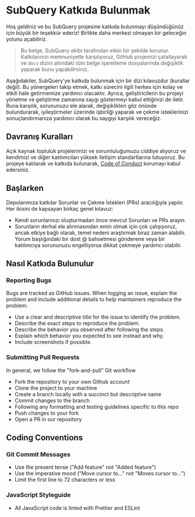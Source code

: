 # SubQuery Katkıda Bulunmak

Hoş geldiniz ve bu SubQuery projesine katkıda bulunmayı düşündüğünüz için büyük bir teşekkür ederiz! Birlikte daha merkezi olmayan bir geleceğin yolunu açabiliriz.

> Bu belge, SubQuery ekibi tarafından etkin bir şekilde korunur. Katkılarınızı memnuniyetle karşılıyoruz, GitHub projemizi çatallayarak ve `docs` dizini altındaki tüm belge işaretleme dosyalarında değişiklik yaparak bunu yapabilirsiniz.

Aşağıdakiler, SubQuery'ye katkıda bulunmak için bir dizi kılavuzdur (kurallar değil). Bu yönergeleri takip etmek, katkı sürecini ilgili herkes için kolay ve etkili hale getirmemize yardımcı olacaktır. Ayrıca, geliştiricilerin bu projeyi yönetme ve geliştirme zamanına saygı göstermeyi kabul ettiğinizi de iletir. Buna karşılık, sorununuzu ele alarak, değişiklikleri göz önünde bulundurarak, iyileştirmeler üzerinde işbirliği yaparak ve çekme isteklerinizi sonuçlandırmanıza yardımcı olarak bu saygıyı karşılık vereceğiz.

## Davranış Kuralları

Açık kaynak topluluk projelerimizi ve sorumluluğumuzu ciddiye alıyoruz ve kendimizi ve diğer katılımcıları yüksek iletişim standartlarına tutuyoruz. Bu projeye katılarak ve katkıda bulunarak, [Code of Conduct](https://github.com/subquery/subql/blob/contributors-guide/CODE_OF_CONDUCT.md) korumayı kabul edersiniz.

## Başlarken

Depolarımıza katkılar Sorunlar ve Çekme İstekleri (PRs) aracılığıyla yapılır. Her ikisini de kapsayan birkaç genel kılavuz:

* Kendi sorunlarınızı oluşturmadan önce mevcut Sorunları ve PRs arayın.
* Sorunların derhal ele alınmasından emin olmak için çok çalışıyoruz, ancak etkiye bağlı olarak, temel nedeni araştırmak biraz zaman alabilir. Yorum başlığındaki bir dost @ bahsetmesi gönderene veya bir katılımcıya sorununuzu engelliyorsa dikkat çekmeye yardımcı olabilir.

## Nasıl Katkıda Bulunulur

### Reporting Bugs

Bugs are tracked as GitHub issues. When logging an issue, explain the problem and include additional details to help maintainers reproduce the problem:

* Use a clear and descriptive title for the issue to identify the problem.
* Describe the exact steps to reproduce the problem.
* Describe the behavior you observed after following the steps.
* Explain which behavior you expected to see instead and why.
* Include screenshots if possible.

### Submitting Pull Requests

In general, we follow the "fork-and-pull" Git workflow

* Fork the repository to your own Github account
* Clone the project to your machine
* Create a branch locally with a succinct but descriptive name
* Commit changes to the branch
* Following any formatting and testing guidelines specific to this repo
* Push changes to your fork
* Open a PR in our repository

## Coding Conventions

### Git Commit Messages

* Use the present tense ("Add feature" not "Added feature")
* Use the imperative mood ("Move cursor to..." not "Moves cursor to...")
* Limit the first line to 72 characters or less

### JavaScript Styleguide

* All JavaScript code is linted with Prettier and ESLint
